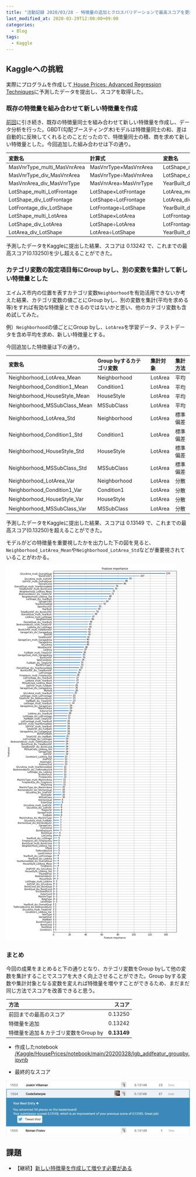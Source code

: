 ```yaml
---
title: "活動記録 2020/03/28 - 特徴量の追加とクロスバリデーションで最高スコアを更新"
last_modified_at: 2020-03-29T12:00:00+09:00
categories:
  - Blog
tags:
  - Kaggle
---
```


## Kaggleへの挑戦
実際にプログラムを作成して[
House Prices: Advanced Regression Techniques](https://www.kaggle.com/c/house-prices-advanced-regression-techniques/overview)に予測したデータを提出し、スコアを取得した。  

### 既存の特徴量を組み合わせて新しい特徴量を作成
[前回](https://codeseterpie.github.io/blog/report_20200321/)に引き続き、既存の特徴量同士を組み合わせて新しい特徴量を作成し、データ分析を行った。GBDT(勾配ブースティング木)モデルは特徴量同士の和、差は自動的に反映してくれるとのことだったので、特徴量同士の積、商を求めて新しい特徴量とした。今回追加した組み合わせは下の通り。

|変数名|計算式||変数名|計算式|
|:---|:---|:---:|:---|:---|
|MasVnrType_multi_MasVnrArea|MasVnrType×MasVnrArea||LotShape_multi_YearBuilt|LotShape×YearBuilt|
|MasVnrType_div_MasVnrArea|MasVnrType÷MasVnrArea||LotShape_div_YearBuilt|LotShape÷YearBuilt|
|MasVnrArea_div_MasVnrType|MasVnrArea÷MasVnrType||YearBuilt_div_LotShape|YearBuilt÷LotShape|
|LotShape_multi_LotFrontage|LotShape×LotFrontage||LotArea_multi_YearBuilt|LotArea×YearBuilt|
|LotShape_div_LotFrontage|LotShape÷LotFrontage||LotArea_div_YearBuilt|LotArea÷YearBuilt|
|LotFrontage_div_LotShape|LotFrontage÷LotShape||YearBuilt_div_LotArea|YearBuilt÷LotArea|
|LotShape_multi_LotArea|LotShape×LotArea||LotFrontage_multi_YearBuilt|LotFrontage×YearBuilt|
|LotShape_div_LotArea|LotShape÷LotArea||LotFrontage_div_YearBuilt|LotFrontage÷YearBuilt|
|LotArea_div_LotShape|LotArea÷LotShape||YearBuilt_div_LotFrontage|YearBuilt÷LotFrontage|

予測したデータをKaggleに提出した結果、スコアは 0.13242 で、これまでの最高スコア(0.13250)を少し超えることができた。

### カテゴリ変数の設定項目毎にGroup byし、別の変数を集計して新しい特徴量とした

エイムス市内の位置を表すカテゴリ変数`Neighborhood`を有効活用できないか考えた結果、カテゴリ変数の値ごとにGroup byし、別の変数を集計(平均を求める等)をすれば有効な特徴量とできるのではないかと思い、他のカテゴリ変数も含め試してみた。

例）`Neighborhood`の値ごとにGroup byし、`LotArea`を学習データ、テストデータを含め平均を求め、新しい特徴量とする。

今回追加した特徴量は下の通り。

|変数名|Group byするカテゴリ変数|集計対象|集計方法|
|:---|:---|:---|:---|
|Neighborhood_LotArea_Mean|Neighborhood|LotArea|平均|
|Neighborhood_Condition1_Mean|Condition1|LotArea|平均|
|Neighborhood_HouseStyle_Mean|HouseStyle|LotArea|平均|
|Neighborhood_MSSubClass_Mean|MSSubClass|LotArea|平均|
|Neighborhood_LotArea_Std|Neighborhood|LotArea|標準偏差|
|Neighborhood_Condition1_Std|Condition1|LotArea|標準偏差|
|Neighborhood_HouseStyle_Std|HouseStyle|LotArea|標準偏差|
|Neighborhood_MSSubClass_Std|MSSubClass|LotArea|標準偏差|
|Neighborhood_LotArea_Var|Neighborhood|LotArea|分散|
|Neighborhood_Condition1_Var|Condition1|LotArea|分散|
|Neighborhood_HouseStyle_Var|HouseStyle|LotArea|分散|
|Neighborhood_MSSubClass_Var|MSSubClass|LotArea|分散|

予測したデータをKaggleに提出した結果、スコアは 0.13149 で、これまでの最高スコア(0.13250)を超えることができた。

モデルがどの特徴量を重要視したかを出力した下の図を見ると、`Neighborhood_LotArea_Mean`や`Neighborhood_LotArea_Std`などが重要視されていることがわかる。

<img src="/assets/images/posts/report_20200328/feature_importance.png" witdh="500">

### まとめ
今回の成果をまとめると下の通りとなり、カテゴリ変数をGroup byして他の変数を集計することでスコアを大きく向上させることができた。Group byする変数や集計対象となる変数を変えれば特徴量を増やすことができるため、まだまだ同じ方法でスコアを改善できると思う。

|方法|スコア|
|:---|---:|
|前回までの最高のスコア|0.13250|
|特徴量を追加|0.13242|
|特徴量を追加 & カテゴリ変数をGroup by|**0.13149**|

* 作成したnotebook  
[/Kaggle/HousePrices/notebook/main/20200328/lgb_addfeatur_groupby.ipynb](https://github.com/CodeSeterpie/CodeSeterpie/blob/develop/Kaggle/HousePrices/notebook/main/20200328/lgb_addfeatur_groupby.ipynb)

* 最終的なスコア  
<img src="/assets/images/posts/report_20200328/score_groupby.jpg" witdh="500">

## 課題
* 【継続】[新しい特徴量を作成して増やす必要がある](https://github.com/CodeSeterpie/CodeSeterpie/issues/39)
